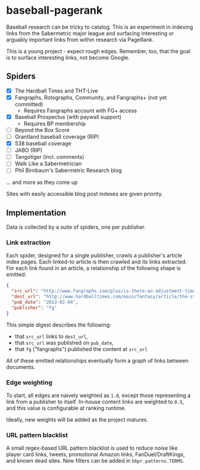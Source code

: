# baseball-pagerank

Baseball research can be tricky to catalog. This is an experiment
in indexing links from the Sabermetric major league and surfacing
interesting or arguably important links from within research via PageRank.

This is a young project - expect rough edges.
Remember, too, that the goal is to surface interesting links,
not become Google.

## Spiders

- [x] The Hardball Times and THT-Live
- [x] Fangraphs, Rotographs, Community, and Fangraphs+ (not yet committed)
    - Requires Fangraphs account with FG+ access
- [x] Baseball Prospectus (with paywall support)
    - Requires BP membership
- [ ] Beyond the Box Score
- [ ] Grantland baseball coverage (RIP)
- [x] 538 baseball coverage
- [ ] JABO (RIP)
- [ ] Tangotiger (incl. comments)
- [ ] Walk Like a Sabermetrician
- [ ] Phil Birnbaum's Sabermetric Research blog

... and more as they come up

Sites with easily accessible blog post indexes are given priority.

## Implementation

Data is collected by a suite of spiders, one per publisher.

### Link extraction

Each spider, designed for a single publisher, crawls a publisher's
article index pages. Each linked-to article is then crawled
and its links extracted. For each link found in an article,
a relationship of the following shape is emitted:

```json
{
  "src_url": "http://www.fangraphs.com/plus/is-there-an-adjustment-time-for-players-changing-leagues/",
  "dest_url": "http://www.hardballtimes.com/main/fantasy/article/the-statistical-impact-of-switching-leagues-for-hitters/",
  "pub_date": "2013-02-04",
  "publisher": "fg"
}
```

This simple digest describes the following:

- that `src_url` links to `dest_url`,
- that `src_url` was published on `pub_date`,
- that `fg` ("fangraphs") published the content at `src_url`

All of these emitted relationships eventually form a graph of links
between documents.

### Edge weighting

To start, all edges are naively weighted as `1.0`, except those
representing a link from a publisher to itself. In-house content links
are weighted to `0.5`, and this value is configurable at ranking runtime.

Ideally, new weights will be added as the project matures.

### URL pattern blacklist

A small regex-based URL pattern blacklist is used to reduce noise like
player card links, tweets, promotional Amazon links, FanDuel/DraftKings,
and known dead sites. New filters can be added in `bbpr.patterns.TERMS`.
